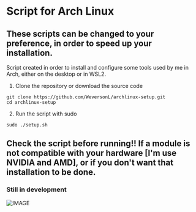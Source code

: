 # Script for Arch Linux

## These scripts can be changed to your preference, in order to speed up your installation.

Script created in order to install and configure some tools used by me in Arch, either on the desktop or in WSL2. 

1. Clone the repository or download the source code


```
git clone https://github.com/WeversonL/archlinux-setup.git 
cd archlinux-setup
```
2. Run the script with sudo

```
sudo ./setup.sh
```

## Check the script before running!! If a module is not compatible with your hardware [I'm use NVIDIA and AMD], or if you don't want that installation to be done.

### Still in development

![IMAGE](https://upload.wikimedia.org/wikipedia/commons/e/e8/NERD.png)
